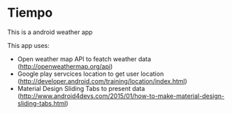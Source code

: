 # Tiempo
This is a android weather app

This app uses: 
- Open weather map API to featch weather data (http://openweathermap.org/api)
- Google play servcices location to get user location (http://developer.android.com/training/location/index.html)
- Material Design Sliding Tabs to present data (http://www.android4devs.com/2015/01/how-to-make-material-design-sliding-tabs.html)
